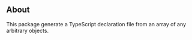 ## About

This package generate a TypeScript declaration file from an array of any arbitrary objects.